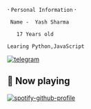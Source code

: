     ⠂𝙿𝚎𝚛𝚜𝚘𝚗𝚊𝚕 𝙸𝚗𝚏𝚘𝚛𝚖𝚊𝚝𝚒𝚘𝚗⠐
                                                              
     Name -  Yash Sharma      
                                                               
       17 Years old 
                                                                 
    Learing Python,JavaScript  
                                                                
 [![telegram](https://img.shields.io/badge/Telegram-0088cc?style=for-the-badge&logo=telegram&logocolor=white)](https://t.me/Yash_Sharma_1807)
                                                        
## 🎵 Now playing 

[![spotify-github-profile](https://spotify-github-profile.vercel.app/api/view?uid=rvnlil57obqaia32lde32upxx&cover_image=true&theme=default&bar_color=53b14f&bar_color_cover=true)](https://open.spotify.com/user/rvnlil57obqaia32lde32upxx)

